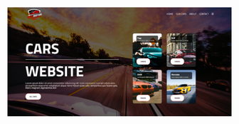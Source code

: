 ![screenshot](https://github.com/dalkiran1907/Car_Website/blob/main/Car%20Website/images/ekran-pic.png)
